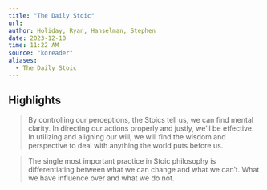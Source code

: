 ```yaml
---
title: "The Daily Stoic"
url: 
author: Holiday, Ryan, Hanselman, Stephen
date: 2023-12-10
time: 11:22 AM
source: "koreader"
aliases:
  - The Daily Stoic
---
```

## Highlights
> By controlling our perceptions, the Stoics tell us, we can find mental clarity. In directing our actions properly and justly, we’ll be effective. In utilizing and aligning our will, we will find the wisdom and perspective to deal with anything the world puts before us.

> The single most important practice in Stoic philosophy is differentiating between what we can change and what we can’t. What we have influence over and what we do not.

